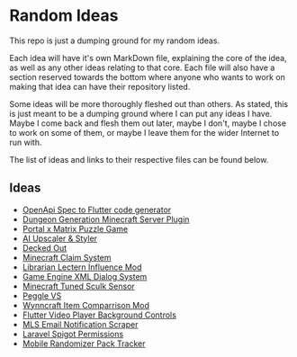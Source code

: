 # Random Ideas
This repo is just a dumping ground for my random ideas. 

Each idea will have it's own MarkDown file, explaining the core of the idea, as well as any other ideas relating to that core. Each file will also have a section reserved towards the bottom where anyone who wants to work on making that idea can have their repository listed.

Some ideas will be more thoroughly fleshed out than others. As stated, this is just meant to be a dumping ground where I can put any ideas I have. Maybe I come back and flesh them out later, maybe I don't, maybe I chose to work on some of them, or maybe I leave them for the wider Internet to run with.

The list of ideas and links to their respective files can be found below.

## Ideas
* [OpenApi Spec to Flutter code generator](openapi-flutter-generator.md)
* [Dungeon Generation Minecraft Server Plugin](dungeon-gen-mc-plugin.md)
* [Portal x Matrix Puzzle Game](portal-matrix-puzzle-game.md)
* [AI Upscaler & Styler](ai-upscale-with-style.md)
* [Decked Out](decked-out-game.md)
* [Minecraft Claim System](minecraft-claim-system.md)
* [Librarian Lectern Influence Mod](librarian-lectern-influence-mod.md)
* [Game Engine XML Dialog System](game-engine-xml-dialog-system.md)
* [Minecraft Tuned Sculk Sensor](minecraft-tuned-sculk-sensor.md)
* [Peggle VS](peggle-vs.md)
* [Wynncraft Item Comparrison Mod](wynncraft-item-comparrison-mod.md)
* [Flutter Video Player Background Controls](flutter-video-player-background-controls.md)
* [MLS Email Notification Scraper](mls-email-scraper.md)
* [Laravel Spigot Permissions](laravel-spigot-perms.md)
* [Mobile Randomizer Pack Tracker](mobile-randomizer-pack-tracker.md)
